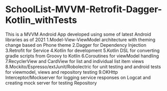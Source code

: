 # SchoolList-MVVM-Retrofit-Dagger-Kotlin_withTests
This is a MVVM Android App developed using some of latest Android libraries as of 2021
1.Model-View-ViewModel architecture with theming change based on Phone theme
2.Dagger for Dependency Injection
3.Retrofit for Service
4.Kotlin for development
5.Kotlin DSL for converting gradle scripts from Groovy to Kotlin
6.Coroutines for viewModel handling
7.RecyclerView and CardView for list and individual list item views
8.Mockito/Espresso/extJunit/Robolectric for unit testing and android tests for viewmodel, views and repository testing
9.OKHttp Interceptor/Mockserver for logging service responses on Logcat and creating mock server for testing Repository
